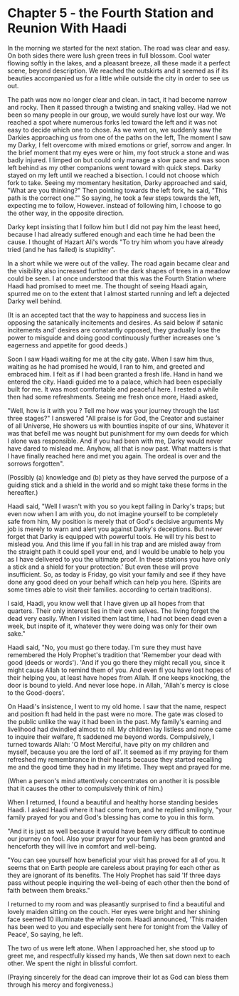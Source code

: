 Chapter 5 - the Fourth Station and Reunion With Haadi
=====================================================

In the morning we started for the next station. The road was clear and
easy. On both sides there were lush green trees in full blossom. Cool
water flowing softly in the lakes, and a pleasant breeze, all these made
it a perfect scene, beyond description. We reached the outskirts and it
seemed as if its beauties accompanied us for a little while outside the
city in order to see us out.

The path was now no longer clear and clean. in tact, it had become
narrow and rocky. Then it passed through a twisting and snaking valley.
Had we not been so many people in our group, we would surely have lost
our way. We reached a spot where numerous forks led toward the left and
it was not easy to decide which one to chose. As we went on, we suddenly
saw the Darkies approaching us from one of the paths on the left,
The moment I saw my Darky, I felt overcome with mixed emotions or
grief, sorrow and anger. In the brief moment that my eyes were or him,
my foot struck a stone and was badly injured. I limped on but could only
manage a slow pace and was soon left behind as my other companions went
toward with quick steps. Darky stayed on my left until we reached a
bisection. I could not choose which fork to take. Seeing my momentary
hesitation, Darky approached and said, "What are you thinking?" Then
pointing towards the left fork, he said, "This path is the correct
one."' So saying, he took a few steps towards the left, expecting me to
follow, However. instead of following him, I choose to go the other way,
in the opposite direction.

Darky kept insisting that I follow him but I did not pay him the least
heed, because I had already suffered enough and each time he had been
the cause. I thought of Hazart Ali's words "To try him whom you have
already tried (and he has failed) is stupidity".

In a short while we were out of the valley. The road again became clear
and the visibility also increased further on the dark shapes of trees in
a meadow could be seen. I at once understood that this was the Fourth
Station where Haadi had promised to meet me. The thought of seeing Haadi
again, spurred me on to the extent that I almost started running and
left a dejected Darky well behind.

(It is an accepted tact that the way to happiness and success lies in
opposing the satanically incitements and desires. As said below if
satanic incitements and' desires are constantly opposed, they gradually
lose the power to misguide and doing good continuously further increases
one ‘s eagerness and appetite for good deeds.)

Soon I saw Haadi waiting for me at the city gate. When I saw him thus,
waiting as he had promised he would, I ran to him, and greeted and
embraced him. I felt as if I had been granted a fresh life. Hand in hand
we entered the city. Haadi guided me to a palace, which had been
especially built for me. It was most comfortable and peaceful here. I
rested a while then had some refreshments. Seeing me fresh once more,
Haadi asked,

"Well, how is it with you ? Tell me how was your journey through the
last three stages?" I answered "All praise is for God, the Creator and
sustainer of all Universe, He showers us with bounties inspite of our
sins, Whatever it was that befell me was nought but punishment for my
own deeds for which I alone was responsible. And if you had been with
me, Darky would never have dared to mislead me. Anyhow, all that is now
past. What matters is that I have finally reached here and met you
again. The ordeal is over and the sorrows forgotten".

(Possibly (a) knowledge and (b) piety as they have served the purpose
of a guiding stick and a shield in the world and so might take these
forms in the hereafter.)

Haadi said, "Well I wasn't with you so you kept failing in Darky's
traps; but even now when I am with you, do not imagine yourself to be
completely safe from him, My position is merely that of God's decisive
arguments My job is merely to warn and alert you against Darky's
deceptions. But never forget that Darky is equipped with powerful tools.
He will try his best to mislead you. And this lime if you fall in his
trap and are misled away from the straight path it could spell your end,
and I would be unable to help you as I have delivered to you the
ultimate proof. In these stations you have only a stick and a shield for
your protection.' But even these will prove insufficient. So, as today
is Friday, go visit your family and see if they have done any good deed
on your behalf which can help you here. (Spirits are some times able to
visit their families. according to certain traditions).

I said, Haadi, you know well that I have given up all hopes from that
quarters. Their only interest lies in their own selves. The living
forget the dead very easily. When I visited them last time, I had not
been dead even a week, but inspite of it, whatever they were doing was
only for their own sake."

Haadi said, "No, you must go there today. I'm sure they must have
remembered the Holy Prophet's tradition that 'Remember your dead with
good (deeds or words'). 'And if you go there they might recall you,
since it might cause Allah to remind them of you. And even fl you have
lost hopes of their helping you, at least have hopes from Allah. If one
keeps knocking, the door is bound to yield. And never lose hope. in
Allah, 'Allah's mercy is close to the Good-doers'.

On Haadi's insistence, I went to my old home. I saw that the name,
respect and position ft had held in the past were no more. The gate was
closed to the public unlike the way it had been in the past. My family's
earning and livelihood had dwindled almost to nil. My children lay
listless and none came to inquire their welfare, ft saddened me beyond
words. Compulsively, I turned towards Allah: 'O Most Merciful, have pity
on my children and myself, because you are the lord of all'. It seemed
as if my praying for them refreshed my remembrance in their hearts
because they started recalling me and the good time they had in my
lifetime. They wept and prayed for me.

(When a person's mind attentively concentrates on another it is
possible that it causes the other to compulsively think of him.)

When I returned, I found a beautiful and healthy horse standing besides
Haadi. I asked Haadi where it had come from, and he replied smilingly,
"your family prayed for you and God's blessing has come to you in this
form.

"And it is just as well because it would have been very difficult to
continue our journey on fool. Also your prayer for your family has been
granted and henceforth they will live in comfort and well-being.

"You can see yourself how beneficial your visit has proved for all of
you. It seems that on Earth people are careless about praying for each
other as they are ignorant of its benefits. The Holy Prophet has said
'If three days pass without people inquiring the well-being of each
other then the bond of faith between them breaks."

I returned to my room and was pleasantly surprised to find a beautiful
and lovely maiden sitting on the couch. Her eyes were bright and her
shining face seemed 10 illuminate the whole room. Haadi announced, 'This
maiden has been wed to you and especially sent here for tonight from the
Valley of Peace', So saying, he left.

The two of us were left atone. When I approached her, she stood up to
greet me, and respectfully kissed my hands, We then sat down next to
each other. We spent the night in blissful comfort.

(Praying sincerely for the dead can improve their lot as God can bless
them through his mercy and forgiveness.)


